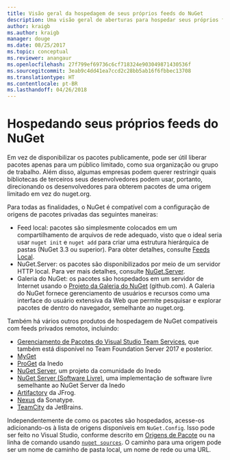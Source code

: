 ```yaml
---
title: Visão geral da hospedagem de seus próprios feeds do NuGet
description: Uma visão geral de aberturas para hospedar seus próprios feeds de pacote do NuGet ou galerias localmente ou remotamente.
author: kraigb
ms.author: kraigb
manager: douge
ms.date: 08/25/2017
ms.topic: conceptual
ms.reviewer: anangaur
ms.openlocfilehash: 27f799ef69736c6cf718324e903049871430536f
ms.sourcegitcommit: 3eab9c4dd41ea7ccd2c28bb5ab16f6fbbec13708
ms.translationtype: HT
ms.contentlocale: pt-BR
ms.lasthandoff: 04/26/2018
---
```

# <a name="hosting-your-own-nuget-feeds"></a>Hospedando seus próprios feeds do NuGet

Em vez de disponibilizar os pacotes publicamente, pode ser útil liberar pacotes apenas para um público limitado, como sua organização ou grupo de trabalho. Além disso, algumas empresas podem querer restringir quais bibliotecas de terceiros seus desenvolvedores podem usar, portanto, direcionando os desenvolvedores para obterem pacotes de uma origem limitado em vez do nuget.org.

Para todas as finalidades, o NuGet é compatível com a configuração de origens de pacotes privadas das seguintes maneiras:

- Feed local: pacotes são simplesmente colocados em um compartilhamento de arquivos de rede adequado, visto que o ideal seria usar `nuget init` e `nuget add` para criar uma estrutura hierárquica de pastas (NuGet 3.3 ou superior). Para obter detalhes, consulte [Feeds Local](../hosting-packages/local-feeds.md).
- NuGet.Server: os pacotes são disponibilizados por meio de um servidor HTTP local. Para ver mais detalhes, consulte [NuGet.Server](../hosting-packages/nuget-server.md).
- Galeria do NuGet: os pacotes são hospedados em um servidor de Internet usando o [Projeto da Galeria do NuGet](https://github.com/NuGet/NuGetGallery#build-and-run-the-gallery-in-arbitrary-number-easy-steps) (github.com). A Galeria do NuGet fornece gerenciamento de usuários e recursos como uma interface do usuário extensiva da Web que permite pesquisar e explorar pacotes de dentro do navegador, semelhante ao nuget.org.

Também há vários outros produtos de hospedagem de NuGet compatíveis com feeds privados remotos, incluindo:

- [Gerenciamento de Pacotes do Visual Studio Team Services](https://www.visualstudio.com/docs/package/nuget/publish), que também está disponível no Team Foundation Server 2017 e posterior.
- [MyGet](http://myget.org)
- [ProGet](http://inedo.com/proget) da Inedo
- [NuGet Server](http://nugetserver.net/), um projeto da comunidade do Inedo
- [NuGet Server (Software Livre)](http://nuget-server.net), uma implementação de software livre semelhante ao NuGet Server da Inedo
- [Artifactory](https://www.jfrog.com/artifactory/) da JFrog.
- [Nexus](http://www.sonatype.org/nexus/) da Sonatype.
- [TeamCity](https://www.jetbrains.com/teamcity/) da JetBrains.

Independentemente de como os pacotes são hospedados, acesse-os adicionando-os à lista de origens disponíveis em `NuGet.Config`. Isso pode ser feito no Visual Studio, conforme descrito em [Origens de Pacote](../tools/package-manager-ui.md#package-sources) ou na linha de comando usando [`nuget sources`](../tools/cli-ref-sources.md). O caminho para uma origem pode ser um nome de caminho de pasta local, um nome de rede ou uma URL.
